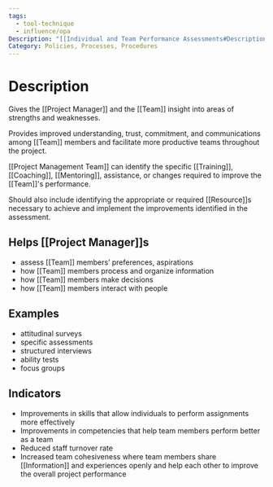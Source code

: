 ```yaml
---
tags:
  - tool-technique
  - influence/opa
Description: "[[Individual and Team Performance Assessments#Description|📝]]"
Category: Policies, Processes, Procedures
---
```

# Description
Gives the [[Project Manager]] and the [[Team]] insight into areas of strengths and weaknesses.

Provides improved understanding, trust, commitment, and communications among [[Team]] members and facilitate more productive teams throughout the project.

[[Project Management Team]] can identify the specific [[Training]], [[Coaching]], [[Mentoring]], assistance, or changes required to improve the [[Team]]'s performance.

Should also include identifying the appropriate or required [[Resource]]s necessary to achieve and implement the improvements identified in the assessment.
## Helps [[Project Manager]]s
- assess [[Team]] members’ preferences, aspirations
- how [[Team]] members process and organize information
- how [[Team]] members make decisions
- how [[Team]] members interact with people
## Examples
- attitudinal surveys
- specific assessments
- structured interviews
- ability tests
- focus groups
## Indicators
- Improvements in skills that allow individuals to perform assignments more effectively
- Improvements in competencies that help team members perform better as a team
- Reduced staff turnover rate
- Increased team cohesiveness where team members share [[Information]] and experiences openly and help each other to improve the overall project performance
